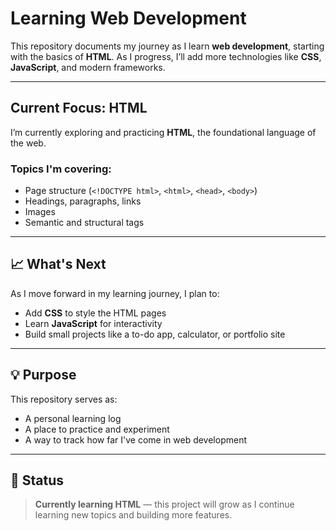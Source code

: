 #  Learning Web Development

This repository documents my journey as I learn **web development**, starting with the basics of **HTML**. As I progress, I’ll add more technologies like **CSS**, **JavaScript**, and modern frameworks.

---

##  Current Focus: HTML

I’m currently exploring and practicing **HTML**, the foundational language of the web.

### Topics I'm covering:
- Page structure (`<!DOCTYPE html>`, `<html>`, `<head>`, `<body>`)
- Headings, paragraphs, links
- Images
- Semantic and structural tags

---

## 📈 What's Next

As I move forward in my learning journey, I plan to:
- Add **CSS** to style the HTML pages
- Learn **JavaScript** for interactivity
- Build small projects like a to-do app, calculator, or portfolio site

---

## 💡 Purpose

This repository serves as:
- A personal learning log
- A place to practice and experiment
- A way to track how far I've come in web development

---

## 📝 Status

> **Currently learning HTML** — this project will grow as I continue learning new topics and building more features.


